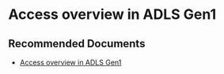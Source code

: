 <properties
	pageTitle="Access overview in ADLS Gen1"
	description="Access overview in ADLS Gen1"
	service="Microsoft.DataLakeStore"
	resource="accounts"
	authors="sumantmehtams"
	ms.author="sumameh"
	displayOrder=""
	selfHelpType="generic"
	supportTopicIds="32444420"
	resourceTags=""
	productPesIds="15879"
	cloudEnvironments="public, fairfax, usnat, ussec"
	articleId="Access overview in ADLS Gen1"
	ownershipId="StorageMediaEdge_DataLakeStorageGen1"
/>

# Access overview in ADLS Gen1

## **Recommended Documents**

- [Access overview in ADLS Gen1](https://docs.microsoft.com/azure/data-lake-store/data-lake-store-access-control)<br>